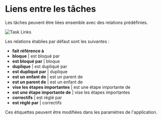 Liens entre les tâches
==========

Les tâches peuvent être liées ensemble avec des relations prédéfinies.

![Task Links](https://kanboard.net/screenshots/documentation/task-links.png)

Les relations établies par défaut sont les suivantes :

- **fait référence à**
- **bloque** | est bloqué par
- **est bloqué par** | bloque
- **duplique** | est dupliqué par
- **est dupliqué par** | duplique
- **est un enfant de** | est un parent de
- **est un parent de** | est un enfant de
- **vise les étapes importantes** | est une étape importante de
- **est une étape importante de** | vise les étapes importantes
- **correctifs** | est réglé par
- **est réglé par** | correctifs

Ces étiquettes peuvent être modifiées dans les paramètres de l'application.
